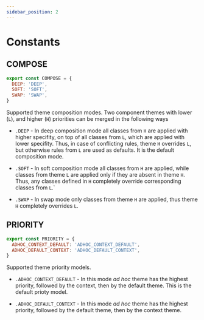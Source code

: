 ```yaml
---
sidebar_position: 2
---
```


# Constants

## COMPOSE

```jsx
export const COMPOSE = {
  DEEP: 'DEEP',
  SOFT: 'SOFT',
  SWAP: 'SWAP',
}
```
Supported theme composition modes. Two component themes with lower (`L`),
and higher (`H`) priorities can be merged in the following ways

- `.DEEP` - In deep composition mode all classes from `H` are applied with
  higher specifity, on top of all classes from `L`, which are applied with lower
  specifity. Thus, in case of conflicting rules, theme `H` overrides `L`,
  but otherwise rules from `L` are used as defaults. It is the default
  composition mode.

- `.SOFT` - In soft composition mode all classes from `H` are applied, while
  classes from theme `L` are applied only if they are absent in theme `H`.
  Thus, any classes defined in `H` completely override corresponding classes
  from `L`.`

- `.SWAP` - In swap mode only classes from theme `H`  are applied,
  thus theme `H` completely overrides `L`.

## PRIORITY

```jsx
export const PRIORITY = {
  ADHOC_CONTEXT_DEFAULT: 'ADHOC_CONTEXT_DEFAULT',
  ADHOC_DEFAULT_CONTEXT: 'ADHOC_DEFAULT_CONTEXT',
}
```
Supported theme priority models.

- `.ADHOC_CONTEXT_DEFAULT` - In this mode _ad hoc_ theme has the highest
  priority, followed by the context, then by the default theme.
  This is the default prioty model.

- `.ADHOC_DEFAULT_CONTEXT` - In this mode _ad hoc_ theme has the highest
  priority, followed by the default theme, then by the context theme.
